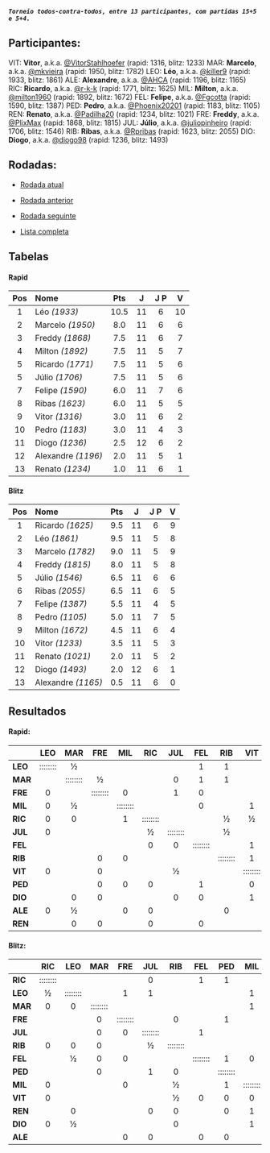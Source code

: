 ***`Torneio todos-contra-todos, entre 13 participantes, com partidas 15+5 e 5+4.`***

## Participantes:

VIT: **Vitor**, a.k.a. [@VitorStahlhoefer](https://www.lichess.org/@/VitorStahlhoefer) (rapid: 1316, blitz: 1233)
MAR: **Marcelo**, a.k.a. [@mkvieira](https://www.lichess.org/@/mkvieira) (rapid: 1950, blitz: 1782)
LEO: **Léo**, a.k.a. [@killer9](https://www.lichess.org/@/killer9) (rapid: 1933, blitz: 1861)
ALE: **Alexandre**, a.k.a. [@AHCA](https://www.lichess.org/@/AHCA) (rapid: 1196, blitz: 1165)
RIC: **Ricardo**, a.k.a. [@r-k-k](https://www.lichess.org/@/r-k-k) (rapid: 1771, blitz: 1625)
MIL: **Milton**, a.k.a. [@milton1960](https://www.lichess.org/@/milton1960) (rapid: 1892, blitz: 1672)
FEL: **Felipe**, a.k.a. [@Fgcotta](https://www.lichess.org/@/Fgcotta) (rapid: 1590, blitz: 1387)
PED: **Pedro**, a.k.a. [@Phoenix20201](https://www.lichess.org/@/Phoenix20201) (rapid: 1183, blitz: 1105)
REN: **Renato**, a.k.a. [@Padilha20](https://www.lichess.org/@/Padilha20) (rapid: 1234, blitz: 1021)
FRE: **Freddy**, a.k.a. [@PlixMax](https://www.lichess.org/@/PlixMax) (rapid: 1868, blitz: 1815)
JUL: **Júlio**, a.k.a. [@juliopinheiro](https://www.lichess.org/@/juliopinheiro) (rapid: 1706, blitz: 1546)
RIB: **Ribas**, a.k.a. [@Rpribas](https://www.lichess.org/@/Rpribas) (rapid: 1623, blitz: 2055)
DIO: **Diogo**, a.k.a. [@diogo98](https://www.lichess.org/@/diogo98) (rapid: 1236, blitz: 1493)

## Rodadas:

* [Rodada atual](https://grupo-de-xadrez.github.io/rodadas/13)

* [Rodada anterior](https://grupo-de-xadrez.github.io/rodadas/12)

* [Rodada seguinte](https://grupo-de-xadrez.github.io/rodadas/14)

* [Lista completa](https://grupo-de-xadrez.github.io/rodadas)

## Tabelas

#### Rapid

| Pos | Nome | Pts | J | J P | V |
| :---: | :--- | :---: | :---: | :---: | :---: |
| 1 | Léo *(1933)* | 10.5 | 11 | 6 | 10 |
| 2 | Marcelo *(1950)* | 8.0 | 11 | 6 | 6 |
| 3 | Freddy *(1868)* | 7.5 | 11 | 6 | 7 |
| 4 | Milton *(1892)* | 7.5 | 11 | 5 | 7 |
| 5 | Ricardo *(1771)* | 7.5 | 11 | 5 | 6 |
| 5 | Júlio *(1706)* | 7.5 | 11 | 5 | 6 |
| 7 | Felipe *(1590)* | 6.0 | 11 | 7 | 6 |
| 8 | Ribas *(1623)* | 6.0 | 11 | 5 | 5 |
| 9 | Vitor *(1316)* | 3.0 | 11 | 6 | 2 |
| 10 | Pedro *(1183)* | 3.0 | 11 | 4 | 3 |
| 11 | Diogo *(1236)* | 2.5 | 12 | 6 | 2 |
| 12 | Alexandre *(1196)* | 2.0 | 11 | 5 | 1 |
| 13 | Renato *(1234)* | 1.0 | 11 | 6 | 1 |

#### Blitz

| Pos | Nome | Pts | J | J P | V |
| :---: | :--- | :---: | :---: | :---: | :---: |
| 1 | Ricardo *(1625)* | 9.5 | 11 | 6 | 9 |
| 2 | Léo *(1861)* | 9.5 | 11 | 5 | 8 |
| 3 | Marcelo *(1782)* | 9.0 | 11 | 5 | 9 |
| 4 | Freddy *(1815)* | 8.0 | 11 | 5 | 8 |
| 5 | Júlio *(1546)* | 6.5 | 11 | 6 | 6 |
| 6 | Ribas *(2055)* | 6.5 | 11 | 6 | 5 |
| 7 | Felipe *(1387)* | 5.5 | 11 | 4 | 5 |
| 8 | Pedro *(1105)* | 5.0 | 11 | 7 | 5 |
| 9 | Milton *(1672)* | 4.5 | 11 | 6 | 4 |
| 10 | Vitor *(1233)* | 3.5 | 11 | 5 | 3 |
| 11 | Renato *(1021)* | 2.0 | 11 | 5 | 2 |
| 12 | Diogo *(1493)* | 2.0 | 12 | 6 | 1 |
| 13 | Alexandre *(1165)* | 0.5 | 11 | 6 | 0 |

## Resultados

#### Rapid:

| | LEO | MAR | FRE | MIL | RIC | JUL | FEL | RIB | VIT | PED | DIO | ALE | REN |
| :--- | :---: | :---: | :---: | :---: | :---: | :---: | :---: | :---: | :---: | :---: | :---: | :---: | :---: |
| **LEO** | :::::::: | ½ |  |  |  |  | 1 | 1 |  |  | 1 |  | 1 |
| **MAR** |  | :::::::: | ½ |  |  | 0 | 1 | 1 |  | 1 |  |  |  |
| **FRE** | 0 |  | :::::::: | 0 |  | 1 | 0 |  |  |  |  | 1 |  |
| **MIL** | 0 | ½ |  | :::::::: |  |  | 0 |  | 1 |  | 1 |  | 1 |
| **RIC** | 0 | 0 |  | 1 | :::::::: |  |  | ½ | ½ |  | 1 |  |  |
| **JUL** | 0 |  |  |  | ½ | :::::::: |  | ½ |  | 1 |  | 1 | 1 |
| **FEL** |  |  |  |  | 0 | 0 | :::::::: |  | 1 |  |  | 1 |  |
| **RIB** |  |  | 0 | 0 |  |  |  | :::::::: | 1 | 1 | 1 |  | 1 |
| **VIT** | 0 |  | 0 |  |  | ½ |  |  | :::::::: |  |  | 1 | 0 |
| **PED** |  |  | 0 | 0 | 0 |  | 1 |  | 0 | :::::::: |  | 0 | 1 |
| **DIO** |  | 0 | 0 |  |  | 0 | 0 |  | 1 | 0 | :::::::: |  |  |
| **ALE** | 0 | ½ |  | 0 | 0 |  |  | 0 |  |  | ½ | :::::::: |  |
| **REN** |  | 0 | 0 |  | 0 |  | 0 |  |  |  | 0 |  | :::::::: |

#### Blitz:

| | RIC | LEO | MAR | FRE | JUL | RIB | FEL | PED | MIL | VIT | REN | DIO | ALE |
| :--- | :---: | :---: | :---: | :---: | :---: | :---: | :---: | :---: | :---: | :---: | :---: | :---: | :---: |
| **RIC** | :::::::: |  |  |  | 0 |  | 1 | 1 |  |  | 1 |  | 1 |
| **LEO** | ½ | :::::::: |  | 1 | 1 |  |  |  | 1 | 1 |  |  | 1 |
| **MAR** | 0 | 0 | :::::::: |  |  |  |  |  | 1 |  | 1 | 1 | 1 |
| **FRE** |  |  | 0 | :::::::: |  | 0 |  | 1 |  | 1 | 1 | 1 |  |
| **JUL** |  |  | 0 | 0 | :::::::: |  | 1 |  |  | 1 |  | 1 |  |
| **RIB** | 0 | 0 | 0 |  | ½ | :::::::: |  |  |  |  |  |  | 1 |
| **FEL** |  | ½ | 0 | 0 |  |  | :::::::: | 1 | 0 |  | 1 | 1 |  |
| **PED** |  |  | 0 |  | 1 | 0 |  | :::::::: |  |  |  | 1 |  |
| **MIL** | 0 |  |  | 0 |  | ½ |  | 1 | :::::::: |  |  |  | 1 |
| **VIT** | 0 |  |  |  |  | ½ | 0 | 0 | 0 | :::::::: |  | 1 |  |
| **REN** |  | 0 |  |  | 0 | 0 |  | 0 | 1 | 0 | :::::::: |  |  |
| **DIO** | 0 | ½ |  |  |  | 0 |  |  | 1 |  | 0 | :::::::: | ½ |
| **ALE** |  |  |  | 0 | 0 |  | 0 | 0 |  | 0 |  |  | :::::::: |

